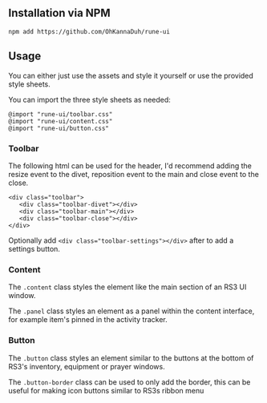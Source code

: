 ## Installation via NPM

`npm add https://github.com/OhKannaDuh/rune-ui`


## Usage

You can either just use the assets and style it yourself or use the provided style sheets.

You can import the three style sheets as needed:
```
@import "rune-ui/toolbar.css"
@import "rune-ui/content.css"
@import "rune-ui/button.css"
```

### Toolbar
The following html can be used for the header, I'd recommend adding the resize event to the divet, reposition event to the main and close event to the close.
```
<div class="toolbar">
   <div class="toolbar-divet"></div>
   <div class="toolbar-main"></div>
   <div class="toolbar-close"></div>
</div>
```

Optionally add `<div class="toolbar-settings"></div>` after to add a settings button.

### Content
The `.content` class styles the element like the main section of an RS3 UI window.

The `.panel` class styles an element as a panel within the content interface, for example item's pinned in the activity tracker.

### Button
The `.button` class styles an element similar to the buttons at the bottom of RS3's inventory, equipment or prayer windows.

The `.button-border` class can be used to only add the border, this can be useful for making icon buttons similar to RS3s ribbon menu
